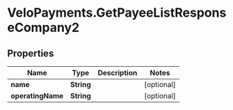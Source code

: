 # VeloPayments.GetPayeeListResponseCompany2

## Properties

Name | Type | Description | Notes
------------ | ------------- | ------------- | -------------
**name** | **String** |  | [optional] 
**operatingName** | **String** |  | [optional] 


